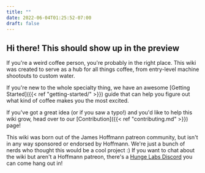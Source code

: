 ```yaml
---
title: ""
date: 2022-06-04T01:25:52-07:00
draft: false
---
```


## Hi there! This should show up in the preview

If you're a weird coffee person, you're probably in the right place. This wiki was created to serve as a hub for all things coffee, from entry-level machine shootouts to custom water.

If you're new to the whole specialty thing, we have an awesome [Getting Started]({{< ref "getting-started/" >}}) guide that can help you figure out what kind of coffee makes you the most excited.

If you've got a great idea (or if you saw a typo!) and you'd like to help this wiki grow, head over to our [Contribution]({{< ref "contributing.md" >}}) page!

This wiki was born out of the James Hoffmann patreon community, but isn't in any way sponsored or endorsed by Hoffmann. We're just a bunch of nerds who thought this would be a cool project :)
If you want to chat about the wiki but aren't a Hoffmann patreon, there's a [Hunge Labs Discord](https://discord.gg/2bkDE3FjHg) you can come hang out in!
